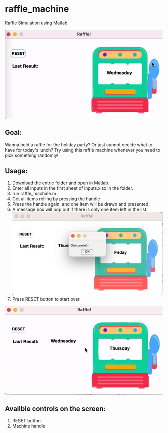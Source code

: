 # raffle_machine
Raffle Simulation using Matlab

![](raffle.gif)

## Goal:
Wanna hold a raffle for the holiday party?
Or just cannot decide what to have for today's lunch?
Try using this raffle machine whenever you need to pick something randomly!

## Usage:
1. Download the entrie folder and open in Matlab.
2. Enter all inputs in the first sheet of inputs.xlsx in the folder.
3. run raffle_machine.m
4. Get all items rolling by pressing the handle
5. Press the handle again, and one item will be drawn and presented.
6. A message box will pop out if there is only one item left in the list.
![](msgbox.png)
7. Press RESET button to start over.

![](reset.gif)

## Availble controls on the screen:
1. RESET button
2. Machine handle
